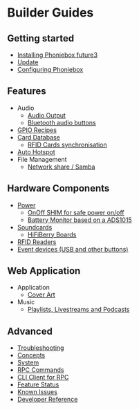 # Builder Guides

## Getting started

* [Installing Phoniebox future3](./installation.md)
* [Update](./update.md)
* [Configuring Phoniebox](./configuration.md)

## Features

* Audio
  * [Audio Output](./audio.md)
  * [Bluetooth audio buttons](./bluetooth-audio-buttons.md)
* [GPIO Recipes](./gpio.md)
* [Card Database](./card-database.md)
  * [RFID Cards synchronisation](./components/synchronisation/rfidcards.md)
* [Auto Hotspot](./autohotspot.md)
* File Management
  * [Network share / Samba](./samba.md)

## Hardware Components

* [Power](./components/power/)
  * [OnOff SHIM for safe power on/off](./components/power/onoff-shim.md)
  * [Battery Monitor based on a ADS1015](./components/power/batterymonitor.md)
* [Soundcards](./components/soundcards/)
  * [HiFiBerry Boards](./components/soundcards/hifiberry.md)
* [RFID Readers](./../developers/rfid/README.md)
* [Event devices (USB and other buttons)](./event-devices.md)

## Web Application

* Application
  * [Cover Art](./webapp/cover-art.md)
* Music
  * [Playlists, Livestreams and Podcasts](./webapp/playlists-livestreams-podcasts.md)

## Advanced

* [Troubleshooting](./troubleshooting.md)
* [Concepts](./concepts.md)
* [System](./system.md)
* [RPC Commands](./rpc-commands.md)
* [CLI Client for RPC](./cli-client.md)
* [Feature Status](../developers/status.md)
* [Known Issues](../developers/known-issues.md)
* [Developer Reference](../developers/README.md)
